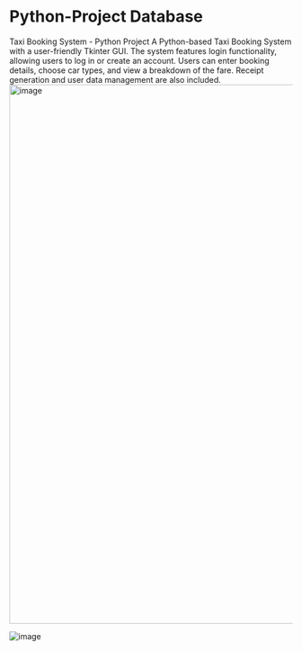 # Python-Project Database
Taxi Booking System - Python Project A Python-based Taxi Booking System with a user-friendly Tkinter GUI. The system features login functionality, allowing users to log in or create an account. Users can enter booking details, choose car types, and view a breakdown of the fare. Receipt generation and user data management are also included.
<img width="958" alt="image" src="https://github.com/user-attachments/assets/ddb771a7-2eda-4b48-a2e0-c677dfb0559e" />


![image](https://github.com/user-attachments/assets/6fe89749-6e0b-4055-88a0-33b5f068e5ba)


